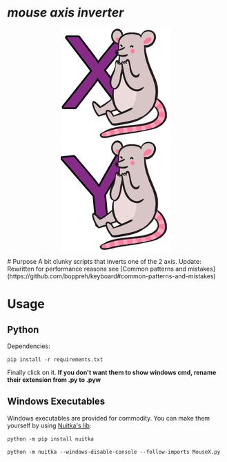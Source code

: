 # ***mouse axis inverter***
<p align="center">
  <img src="/icons/iconX.png" />
  <img src="/icons/iconY.png" />
</p>
# Purpose
A bit clunky scripts that inverts one of the 2 axis. 
Update: Rewritten for performance reasons see [Common patterns and mistakes](https://github.com/boppreh/keyboard#common-patterns-and-mistakes)

# Usage 
## Python
Dependencies:
```shell
pip install -r requirements.txt
```
Finally click on it. 
**If you don't want them to show windows cmd, rename their extension from .py to .pyw**

## Windows Executables 
Windows executables are provided for commodity. 
You can make them yourself by using [Nuitka's lib](https://nuitka.net/doc/user-manual.html):
```shell 
python -m pip install nuitka
```
```shell
python -m nuitka --windows-disable-console --follow-imports MouseX.py
```